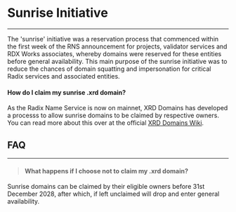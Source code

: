 

# Sunrise Initiative

---

The 'sunrise' initiative was a reservation process that commenced within the first week of the RNS announcement for projects, validator services and RDX Works associates, whereby domains were reserved for these entities before general availability. This main purpose of the sunrise initiative was to reduce the chances of domain squatting and impersonation for critical Radix services and associated entities.

#### How do I claim my sunrise .xrd domain?
As the Radix Name Service is now on mainnet, XRD Domains has developed a processs to allow sunrise domains to be claimed by respective owners. You can read more about this over at the official <a href="https://docs.xrd.domains/#/wiki/initiatives/sunrise" target="_blank">XRD Domains Wiki</a>.
<br />

## FAQ

---

> #### What happens if I choose not to claim my .xrd domain?

Sunrise domains can be claimed by their eligible owners before 31st December 2028, after which, if left unclaimed will drop and enter general availability.
<br /><br />